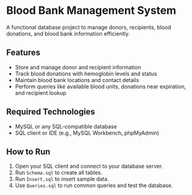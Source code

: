 # Blood Bank Management System

A functional database project to manage donors, recipients, blood donations, and blood bank information efficiently.

## Features
- Store and manage donor and recipient information
- Track blood donations with hemoglobin levels and status
- Maintain blood bank locations and contact details
- Perform queries like available blood units, donations near expiration, and recipient lookup

## Required Technologies
- MySQL or any SQL-compatible database
- SQL client or IDE (e.g., MySQL Workbench, phpMyAdmin)

## How to Run
1. Open your SQL client and connect to your database server.
2. Run `Schema.sql` to create all tables.
3. Run `Insert.sql` to insert sample data.
4. Use `Queries.sql` to run common queries and test the database.
